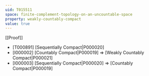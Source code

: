 ```yaml
---
uid: T015511
space: finite-complement-topology-on-an-uncountable-space
property: weakly-countably-compact
value: true
---
```

[[Proof]]

* [T000891] [Sequentially Compact|P000020]
* [I000002] [Countably Compact|P000019] => [Weakly Countably Compact|P000021]
* [I000003] [Sequentially Compact|P000020] => [Countably Compact|P000019]

